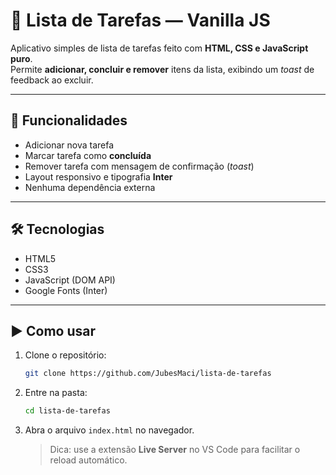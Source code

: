 # 📝 Lista de Tarefas — Vanilla JS

Aplicativo simples de lista de tarefas feito com **HTML, CSS e JavaScript puro**.  
Permite **adicionar, concluir e remover** itens da lista, exibindo um *toast* de feedback ao excluir.

---

## 🚀 Funcionalidades

- Adicionar nova tarefa
- Marcar tarefa como **concluída**
- Remover tarefa com mensagem de confirmação (*toast*)
- Layout responsivo e tipografia **Inter**
- Nenhuma dependência externa

---

## 🛠 Tecnologias

- HTML5  
- CSS3  
- JavaScript (DOM API)  
- Google Fonts (Inter)

---

## ▶️ Como usar

1. Clone o repositório:
   ```bash
   git clone https://github.com/JubesMaci/lista-de-tarefas
   ```
2. Entre na pasta:
   ```bash
   cd lista-de-tarefas
   ```
3. Abra o arquivo `index.html` no navegador.  
   > Dica: use a extensão **Live Server** no VS Code para facilitar o reload automático.



